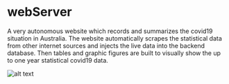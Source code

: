 # webServer
A very autonomous website which records and summarizes the covid19 situation in Australia. 
The website automatically scrapes the statistical data from other internet sources and injects the live data into the backend database. Then tables and graphic figures are built to visually show the up to one year statistical covid19 data.

![alt text](https://github.com/mzzhmh/webServer/tree/master/pic/1.jpg?raw=true)
